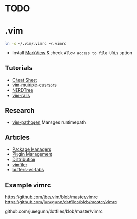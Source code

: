 # TODO

# .vim

```zsh
ln -s ~/.vim/.vimrc ~/.vimrc
```

* Install [MarkView](https://chrome.google.com/webstore/detail/markview/iaddkimmopgchbbnmfmdcophmlnghkim?hl=en) & check `Allow access to file URLs` option

## Tutorials
* [Cheat Sheet](http://www.viemu.com/vi-vim-cheat-sheet.gif)
* [vim-multiple-cusrsors](https://github.com/terryma/vim-multiple-cursors#quick-start)
* [NERDTree](https://github.com/scrooloose/nerdtree/blob/master/doc/NERD_tree.txt)
* [vim-rails](https://github.com/tpope/vim-rails)

## Research 
* [vim-pathogen](https://github.com/tpope/vim-pathogen/) Manages runtimepath. 

## Articles
* [Package Managers](http://vi.stackexchange.com/questions/388/what-is-the-difference-between-the-vim-package-managers)
* [Plugin Management](http://stackoverflow.com/questions/2458398/packageplugin-management-for-vim)
* [Distribution](https://github.com/carlhuda/janus)
* [vimfiler](https://github.com/Shougo/vimfiler.vim)
* [buffers-vs-tabs](https://joshldavis.com/2014/04/05/vim-tab-madness-buffers-vs-tabs/)

## Example vimrc
https://github.com/jbe/.vim/blob/master/vimrc
https://github.com/junegunn/dotfiles/blob/master/vimrc


github.com/junegunn/dotfiles/blob/master/vimrc

